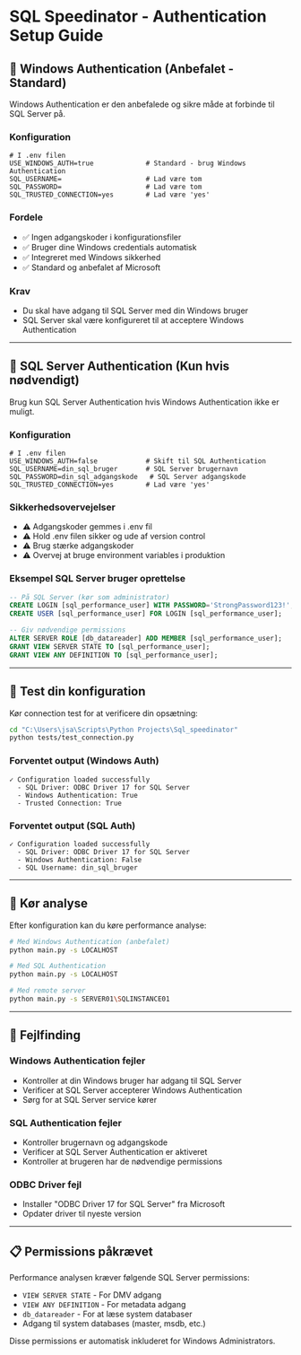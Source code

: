 # SQL Speedinator - Authentication Setup Guide

## 🔐 Windows Authentication (Anbefalet - Standard)

Windows Authentication er den anbefalede og sikre måde at forbinde til SQL Server på.

### Konfiguration
```env
# I .env filen
USE_WINDOWS_AUTH=true             # Standard - brug Windows Authentication
SQL_USERNAME=                     # Lad være tom
SQL_PASSWORD=                     # Lad være tom
SQL_TRUSTED_CONNECTION=yes        # Lad være 'yes'
```

### Fordele
- ✅ Ingen adgangskoder i konfigurationsfiler
- ✅ Bruger dine Windows credentials automatisk
- ✅ Integreret med Windows sikkerhed
- ✅ Standard og anbefalet af Microsoft

### Krav
- Du skal have adgang til SQL Server med din Windows bruger
- SQL Server skal være konfigureret til at acceptere Windows Authentication

---

## 🔑 SQL Server Authentication (Kun hvis nødvendigt)

Brug kun SQL Server Authentication hvis Windows Authentication ikke er muligt.

### Konfiguration
```env
# I .env filen
USE_WINDOWS_AUTH=false            # Skift til SQL Authentication
SQL_USERNAME=din_sql_bruger       # SQL Server brugernavn
SQL_PASSWORD=din_sql_adgangskode   # SQL Server adgangskode
SQL_TRUSTED_CONNECTION=yes        # Lad være 'yes'
```

### Sikkerhedsovervejelser
- ⚠️ Adgangskoder gemmes i .env fil
- ⚠️ Hold .env filen sikker og ude af version control
- ⚠️ Brug stærke adgangskoder
- ⚠️ Overvej at bruge environment variables i produktion

### Eksempel SQL Server bruger oprettelse
```sql
-- På SQL Server (kør som administrator)
CREATE LOGIN [sql_performance_user] WITH PASSWORD='StrongPassword123!';
CREATE USER [sql_performance_user] FOR LOGIN [sql_performance_user];

-- Giv nødvendige permissions
ALTER SERVER ROLE [db_datareader] ADD MEMBER [sql_performance_user];
GRANT VIEW SERVER STATE TO [sql_performance_user];
GRANT VIEW ANY DEFINITION TO [sql_performance_user];
```

---

## 🧪 Test din konfiguration

Kør connection test for at verificere din opsætning:

```bash
cd "C:\Users\jsa\Scripts\Python Projects\Sql_speedinator"
python tests/test_connection.py
```

### Forventet output (Windows Auth)
```
✓ Configuration loaded successfully
  - SQL Driver: ODBC Driver 17 for SQL Server
  - Windows Authentication: True
  - Trusted Connection: True
```

### Forventet output (SQL Auth)
```
✓ Configuration loaded successfully
  - SQL Driver: ODBC Driver 17 for SQL Server
  - Windows Authentication: False
  - SQL Username: din_sql_bruger
```

---

## 🚀 Kør analyse

Efter konfiguration kan du køre performance analyse:

```bash
# Med Windows Authentication (anbefalet)
python main.py -s LOCALHOST

# Med SQL Authentication
python main.py -s LOCALHOST

# Med remote server
python main.py -s SERVER01\SQLINSTANCE01
```

---

## 🔧 Fejlfinding

### Windows Authentication fejler
- Kontroller at din Windows bruger har adgang til SQL Server
- Verificer at SQL Server accepterer Windows Authentication
- Sørg for at SQL Server service kører

### SQL Authentication fejler
- Kontroller brugernavn og adgangskode
- Verificer at SQL Server Authentication er aktiveret
- Kontroller at brugeren har de nødvendige permissions

### ODBC Driver fejl
- Installer "ODBC Driver 17 for SQL Server" fra Microsoft
- Opdater driver til nyeste version

---

## 📋 Permissions påkrævet

Performance analysen kræver følgende SQL Server permissions:

- `VIEW SERVER STATE` - For DMV adgang
- `VIEW ANY DEFINITION` - For metadata adgang  
- `db_datareader` - For at læse system databaser
- Adgang til system databases (master, msdb, etc.)

Disse permissions er automatisk inkluderet for Windows Administrators.
